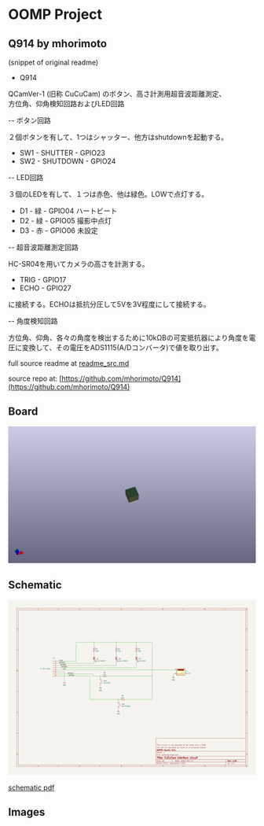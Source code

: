 # OOMP Project  
## Q914  by mhorimoto  
  
(snippet of original readme)  
  
- Q914  
  
QCamVer-1 (旧称 CuCuCam) のボタン、高さ計測用超音波距離測定、  
方位角、仰角検知回路およびLED回路  
  
  
-- ボタン回路  
  
２個ボタンを有して、1つはシャッター、他方はshutdownを起動する。  
  
* SW1 - SHUTTER - GPIO23  
* SW2 - SHUTDOWN - GPIO24  
  
-- LED回路  
  
３個のLEDを有して、１つは赤色、他は緑色。LOWで点灯する。  
  
* D1 - 緑 - GPIO04 ハートビート  
* D2 - 緑 - GPIO05 撮影中点灯  
* D3 - 赤 - GPIO06 未設定  
  
-- 超音波距離測定回路  
  
HC-SR04を用いてカメラの高さを計測する。  
  
* TRIG - GPIO17  
* ECHO - GPIO27  
  
に接続する。ECHOは抵抗分圧して5Vを3V程度にして接続する。  
  
-- 角度検知回路  
  
方位角、仰角、各々の角度を検出するために10kΩBの可変抵抗器により角度を電圧に変換して、その電圧をADS1115(A/Dコンバータ)で値を取り出す。  
  
  full source readme at [readme_src.md](readme_src.md)  
  
source repo at: [https://github.com/mhorimoto/Q914](https://github.com/mhorimoto/Q914)  
## Board  
  
[![working_3d.png](working_3d_600.png)](working_3d.png)  
## Schematic  
  
[![working_schematic.png](working_schematic_600.png)](working_schematic.png)  
  
[schematic pdf](working_schematic.pdf)  
## Images  
